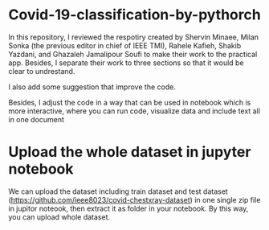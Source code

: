 # Covid-19-classification-by-pythorch

In this repository, I reviewed the respotiry created by Shervin Minaee, Milan Sonka (the previous editor in chief of IEEE TMI), Rahele Kafieh, Shakib Yazdani, and Ghazaleh Jamalipour Soufi to make their work to the practical app. Besides, I separate their work to three sections so that it would be clear to undrestand. 


I also add some suggestion that improve the code. 

Besides, I adjust the code in a way that can be used in notebook which is more interactive, where you can run code, visualize data and include text all in one document

# Upload the whole dataset in jupyter notebook

We can upload the dataset including train dataset and test dataset (https://github.com/ieee8023/covid-chestxray-dataset)  in one single zip file in jupitor noteook, then extract it as folder in your notebook. By this way, you can upload whole dataset. 
